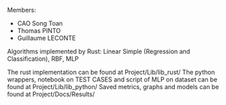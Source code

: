 Members:
- CAO Song Toan
- Thomas PINTO
- Guillaume LECONTE

Algorithms implemented by Rust: Linear Simple (Regression and Classification), RBF, MLP

The rust implementation can be found at Project/Lib/lib_rust/
The python wrappers, notebook on TEST CASES and script of MLP on dataset can be found at Project/Lib/lib_python/
Saved metrics, graphs and models can be found at Project/Docs/Results/
